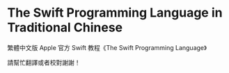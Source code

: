 The Swift Programming Language in Traditional Chinese
=====================================================

繁體中文版 Apple 官方 Swift 教程《The Swift Programming Language》

請幫忙翻譯或者校對謝謝！

